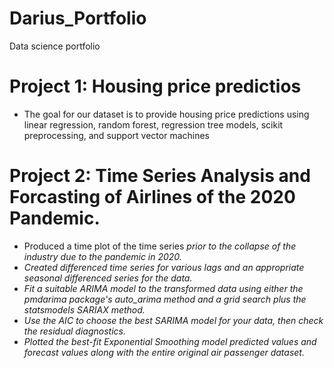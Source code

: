 # Darius_Portfolio
Data science portfolio

# Project 1: Housing price predictios
* The goal for our dataset is to provide housing price predictions using linear regression, random forest, regression tree models, scikit preprocessing, and support vector machines

# Project 2: Time Series Analysis and Forcasting of Airlines of the 2020 Pandemic.

* Produced a time plot of the time series <i>prior to the collapse of the industry due to the pandemic in 2020.
* Created differenced time series for various lags and an appropriate seasonal differenced series for the data.
* Fit a suitable ARIMA model to the transformed data using either the pmdarima package's auto_arima method and a grid search plus the statsmodels SARIAX method.
* Use the AIC to choose the best SARIMA model for your data, then check the residual diagnostics.
* Plotted the best-fit Exponential Smoothing model predicted values and forecast values along with the entire original air passenger dataset.
  
